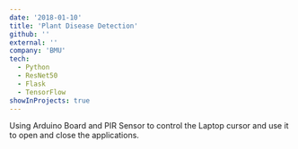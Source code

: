 ```yaml
---
date: '2018-01-10'
title: 'Plant Disease Detection'
github: ''
external: ''
company: 'BMU'
tech:
  - Python
  - ResNet50
  - Flask
  - TensorFlow
showInProjects: true
---
```


Using Arduino Board and PIR Sensor to control the Laptop cursor and use it to open and close the applications.
